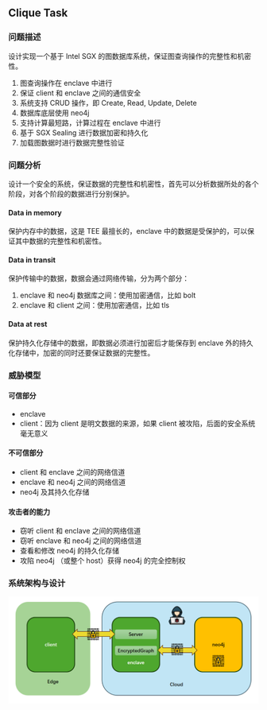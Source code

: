 ## Clique Task

### 问题描述
设计实现一个基于 Intel SGX 的图数据库系统，保证图查询操作的完整性和机密性。

1. 图查询操作在 enclave 中进行
2. 保证 client 和 enclave 之间的通信安全
3. 系统支持 CRUD 操作，即 Create, Read, Update, Delete
4. 数据库底层使用 neo4j
5. 支持计算最短路，计算过程在 enclave 中进行
6. 基于 SGX Sealing 进行数据加密和持久化
7. 加载图数据时进行数据完整性验证

### 问题分析
设计一个安全的系统，保证数据的完整性和机密性，首先可以分析数据所处的各个阶段，对各个阶段的数据进行分别保护。

#### Data in memory
保护内存中的数据，这是 TEE 最擅长的，enclave 中的数据是受保护的，可以保证其中数据的完整性和机密性。

#### Data in transit
保护传输中的数据，数据会通过网络传输，分为两个部分：
1. enclave 和 neo4j 数据库之间：使用加密通信，比如 bolt
2. enclave 和 client 之间：使用加密通信，比如 tls

#### Data at rest
保护持久化存储中的数据，即数据必须进行加密后才能保存到 enclave 外的持久化存储中，加密的同时还要保证数据的完整性。

### 威胁模型

#### 可信部分
- enclave
- client：因为 client 是明文数据的来源，如果 client 被攻陷，后面的安全系统毫无意义

#### 不可信部分
- client 和 enclave 之间的网络信道
- enclave 和 neo4j 之间的网络信道
- neo4j 及其持久化存储

#### 攻击者的能力
- 窃听 client 和 enclave 之间的网络信道
- 窃听 enclave 和 neo4j 之间的网络信道
- 查看和修改 neo4j 的持久化存储
- 攻陷 neo4j （或整个 host）获得 neo4j 的完全控制权

### 系统架构与设计

![](./image/arch.png)


